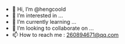 - 👋 Hi, I’m @hengcoold
- 👀 I’m interested in ...
- 🌱 I’m currently learning ...
- 💞️ I’m looking to collaborate on ...
- 📫 How to reach me : 260894671@qq.com

<!---
hengcoold/hengcoold is a ✨ special ✨ repository because its `README.md` (this file) appears on your GitHub profile.
You can click the Preview link to take a look at your changes.
--->
